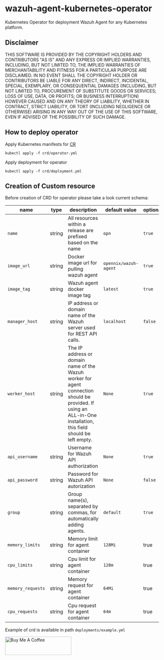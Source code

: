 # wazuh-agent-kubernetes-operator
Kubernetes Operator for deployment Wazuh Agent for any Kubernetes platform.

## Disclaimer
THIS SOFTWARE IS PROVIDED BY THE COPYRIGHT HOLDERS AND CONTRIBUTORS "AS IS"
AND ANY EXPRESS OR IMPLIED WARRANTIES, INCLUDING, BUT NOT LIMITED TO, THE
IMPLIED WARRANTIES OF MERCHANTABILITY AND FITNESS FOR A PARTICULAR PURPOSE ARE
DISCLAIMED. IN NO EVENT SHALL THE COPYRIGHT HOLDER OR CONTRIBUTORS BE LIABLE
FOR ANY DIRECT, INDIRECT, INCIDENTAL, SPECIAL, EXEMPLARY, OR CONSEQUENTIAL
DAMAGES (INCLUDING, BUT NOT LIMITED TO, PROCUREMENT OF SUBSTITUTE GOODS OR
SERVICES; LOSS OF USE, DATA, OR PROFITS; OR BUSINESS INTERRUPTION) HOWEVER
CAUSED AND ON ANY THEORY OF LIABILITY, WHETHER IN CONTRACT, STRICT LIABILITY,
OR TORT (INCLUDING NEGLIGENCE OR OTHERWISE) ARISING IN ANY WAY OUT OF THE USE
OF THIS SOFTWARE, EVEN IF ADVISED OF THE POSSIBILITY OF SUCH DAMAGE.


## How to deploy operator

Apply Kubernetes manifests for [CR](https://kubernetes.io/docs/concepts/extend-kubernetes/api-extension/custom-resources/)

```shell
kubectl apply -f crd/operator.yml
```

Apply deployment for operator

```shell
kubectl apply -f crd/deployment.yml

```

## Creation of Custom resource

Before creation of CRD for operator please take a look current schema:

| name              | type   | description                                                                                                                                                      | default value         | optional |   |   |
|-------------------|--------|------------------------------------------------------------------------------------------------------------------------------------------------------------------|-----------------------|----------|---|---|
| `name`            | string | All resources within a release are prefixed based on the name                                                                                                    | `opn`                 | `true`   |   |   |
| `image_url`       | string | Docker image url for pulling wazuh agent                                                                                                                         | `opennix/wazuh-agent` | `true`   |   |   |
| `image_tag`       | string | Wazuh agent docker image tag                                                                                                                                     | `latest`              | `true`   |   |   |
| `manager_host`    | string | IP address or domain name of the Wazuh server used for REST API calls.                                                                                           | `localhost`           | `false`  |   |   |
| `worker_host`     | string | The IP address or domain name of the Wazuh worker for agent connection should be provided. If using an ALL-in-One installation, this field should be left empty. | `None`                | `true`   |   |   |
| `api_username`    | string | Username for Wazuh API authorization                                                                                                                             | `None`                | `true`   |   |   |
| `api_password`    | string | Password for Wazuh API autorization	                                                                                                                             | `None`                | `false`  |   |   |
| `group`           | string | Group name(s), separated by commas, for automatically adding agents.                                                                                             | `default`             | `true`   |   |   |
| `memory_limits`   | string | Memory limit for agent container                                                                                                                                 | `128Mi`               | true     |   |   |
| `cpu_limits`      | string | Cpu limit for agent container                                                                                                                                    | `128m`                | true     |   |   |
| `memory_requests` | string | Memory request for agent container                                                                                                                               | `64Mi`                | true     |   |   |
| `cpu_requests`    | string | Cpu request for agent container                                                                                                                                  | `64m`                 | true     |   |   |

Example of crd is available in path `deployments/example.yml`



<a href="https://www.buymeacoffee.com/pyToshka" target="_blank"><img src="https://cdn.buymeacoffee.com/buttons/v2/default-yellow.png" alt="Buy Me A Coffee" style="height: 60px !important;width: 217px !important;" ></a>
